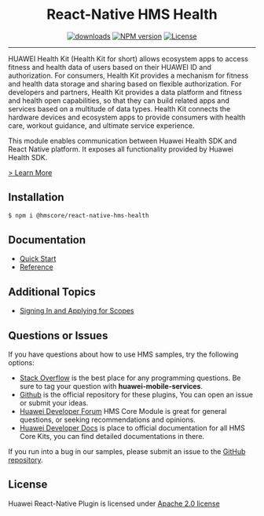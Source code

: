 <p align="center">
  <h1 align="center">React-Native HMS Health</h1>
</p>


<p align="center">
  <a href="https://www.npmjs.com/package/@hmscore/react-native-hms-health"><img src="https://img.shields.io/npm/dm/@hmscore/react-native-hms-health?color=%23007EC6&style=for-the-badge" alt="downloads"></a>
  <a href="https://www.npmjs.com/package/@hmscore/react-native-hms-health"><img src="https://img.shields.io/npm/v/@hmscore/react-native-hms-health?color=%23ed2a1c&style=for-the-badge" alt="NPM version"></a>
  <a href="./LICENSE"><img src="https://img.shields.io/npm/l/@hmscore/react-native-hms-health.svg?color=%3bcc62&style=for-the-badge" alt="License"></a>
</p>

----

HUAWEI Health Kit (Health Kit for short) allows ecosystem apps to access fitness and health data of users based on their HUAWEI ID and authorization. For consumers, Health Kit provides a mechanism for fitness and health data storage and sharing based on flexible authorization. For developers and partners, Health Kit provides a data platform and fitness and health open capabilities, so that they can build related apps and services based on a multitude of data types. Health Kit connects the hardware devices and ecosystem apps to provide consumers with health care, workout guidance, and ultimate service experience.

This module enables communication between Huawei Health SDK and React Native platform. It exposes all functionality provided by Huawei Health SDK.

[> Learn More](https://developer.huawei.com/consumer/en/doc/development/HMS-Plugin-Guides/introduction-0000001050155802?ha_source=hms1)

## Installation

```bash
$ npm i @hmscore/react-native-hms-health
```

## Documentation

- [Quick Start](https://developer.huawei.com/consumer/en/doc/development/HMS-Plugin-Guides/overview-0000001053302178?ha_source=hms1)
- [Reference](https://developer.huawei.com/consumer/en/doc/development/HMS-Plugin-References-V1/overview-0000001074141482-V1?ha_source=hms1)

## Additional Topics

- [Signing In and Applying for Scopes](https://developer.huawei.com/consumer/en/doc/development/HMS-Plugin-Guides/callsignapi-0000001050155812?ha_source=hms1)

## Questions or Issues

If you have questions about how to use HMS samples, try the following options:
- [Stack Overflow](https://stackoverflow.com/questions/tagged/huawei-mobile-services) is the best place for any programming questions. Be sure to tag your question with **huawei-mobile-services**.
- [Github](https://github.com/HMS-Core/hms-react-native-plugin) is the official repository for these plugins, You can open an issue or submit your ideas.
- [Huawei Developer Forum](https://forums.developer.huawei.com/forumPortal/en/home?fid=0101187876626530001&ha_source=hms1) HMS Core Module is great for general questions, or seeking recommendations and opinions.
- [Huawei Developer Docs](https://developer.huawei.com/consumer/en/doc/overview/HMS-Core-Plugin?ha_source=hms1) is place to official documentation for all HMS Core Kits, you can find detailed documentations in there.

If you run into a bug in our samples, please submit an issue to the [GitHub repository](https://github.com/HMS-Core/hms-react-native-plugin).

## License

Huawei React-Native Plugin is licensed under [Apache 2.0 license](LICENSE)
